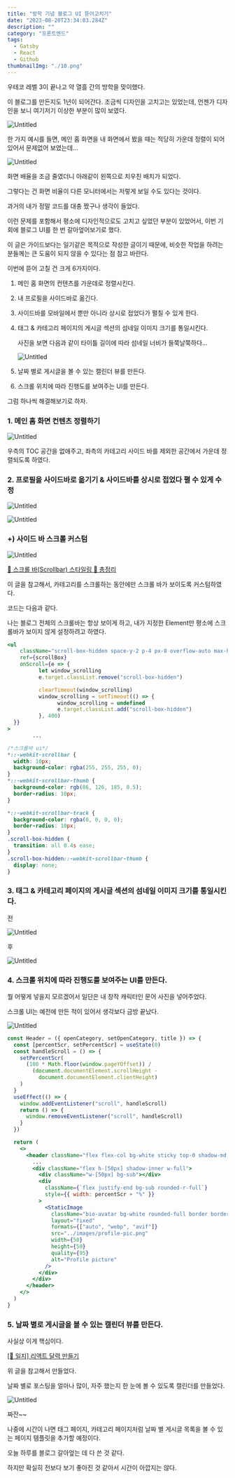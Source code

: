 ```yaml
---
title: "방학 기념 블로그 UI 뜯어고치기"
date: "2023-08-20T23:34:03.284Z"
description: ""
category: "프론트엔드"
tags:
  - Gatsby
  - React
  - Github
thumbnailImg: "./10.png"
---
```


우테코 레벨 3이 끝나고 약 열흘 간의 방학을 맞이했다.

이 블로그를 만든지도 1년이 되어간다. 조금씩 디자인을 고치고는 있었는데, 언젠가 디자인을 보니 여기저기 이상한 부분이 많이 보였다.

![Untitled](1.png)

한 가지 예시를 들면, 메인 홈 화면을 내 화면에서 봤을 때는 적당히 가운데 정렬이 되어 있어서 문제없어 보였는데…

![Untitled](2.png)

화면 배율을 조금 줄였더니 아래같이 왼쪽으로 치우친 배치가 되었다.

그렇다는 건 화면 비율이 다른 모니터에서는 저렇게 보일 수도 있다는 것이다.

과거의 내가 정말 코드를 대충 짰구나 생각이 들었다.

이런 문제를 포함해서 평소에 디자인적으로도 고치고 싶었던 부분이 있었어서, 이번 기회에 블로그 UI를 한 번 갈아엎어보기로 했다.

<aside>

이 글은 가이드보다는 일기같은 목적으로 작성한 글이기 때문에, 비슷한 작업을 하려는 분들께는 큰 도움이 되지 않을 수 있다는 점 참고 바란다.

</aside>

이번에 뜯어 고칠 건 크게 6가지이다.

1. 메인 홈 화면의 컨텐츠를 가운데로 정렬시킨다.
2. 내 프로필을 사이드바로 옮긴다.
3. 사이드바를 모바일에서 뿐만 아니라 상시로 접었다가 펼칠 수 있게 한다.
4. 태그 & 카테고리 페이지의 게시글 섹션의 섬네일 이미지 크기를 통일시킨다.

   사진을 보면 다음과 같이 타이틀 길이에 따라 섬네일 너비가 들쭉날쭉하다…

   ![Untitled](3.png)

5. 날짜 별로 게시글을 볼 수 있는 캘린더 뷰를 만든다.
6. 스크롤 위치에 따라 진행도를 보여주는 UI를 만든다.

그럼 하나씩 해결해보기로 하자.

### 1. 메인 홈 화면 컨텐츠 정렬하기

![Untitled](4.png)

우측의 TOC 공간을 없애주고, 좌측의 카테고리 사이드 바를 제외한 공간에서 가운데 정렬되도록 하였다.

### 2. 프로필을 사이드바로 옮기기 & 사이드바를 상시로 접었다 펼 수 있게 수정

![Untitled](5.png)

![Untitled](6.png)

### +) 사이드 바 스크롤 커스텀

![Untitled](7.png)

[🌟 스크롤 바(Scrollbar) 스타일링 💯 총정리](https://inpa.tistory.com/entry/CSS-🌟-스크롤-바Scrollbar-꾸미기-속성-총정리)

이 글을 참고해서, 카테고리를 스크롤하는 동안에만 스크롤 바가 보이도록 커스텀하였다.

코드는 다음과 같다.

나는 블로그 전체의 스크롤바는 항상 보이게 하고, 내가 지정한 Element만 평소에 스크롤바가 보이지 않게 설정하려고 하였다.

```jsx
<ul
    className="scroll-box-hidden space-y-2 p-4 px-8 overflow-auto max-h-[calc(100vh-88px-15em)]"
    ref={scrollBox}
    onScroll={e => {
	      let window_scrolling
	      e.target.classList.remove("scroll-box-hidden")

	      clearTimeout(window_scrolling)
	      window_scrolling = setTimeout(() => {
		        window_scrolling = undefined
		        e.target.classList.add("scroll-box-hidden")
	      }, 400)
  }}
>
		...
```

```css
/*스크롤바 ui*/
*::-webkit-scrollbar {
  width: 10px;
  background-color: rgba(255, 255, 255, 0);
}
*::-webkit-scrollbar-thumb {
  background-color: rgb(86, 126, 185, 0.5);
  border-radius: 10px;
}

*::-webkit-scrollbar-track {
  background-color: rgba(0, 0, 0, 0);
  border-radius: 10px;
}
.scroll-box-hidden {
  transition: all 0.4s ease;
}
.scroll-box-hidden::-webkit-scrollbar-thumb {
  display: none;
}
```

### 3. 태그 & 카테고리 페이지의 게시글 섹션의 섬네일 이미지 크기를 통일시킨다.

전

![Untitled](3.png)

후

![Untitled](8.png)

### 4. 스크롤 위치에 따라 진행도를 보여주는 UI를 만든다.

뭘 어떻게 넣을지 모르겠어서 일단은 내 창작 캐릭터인 문어 사진을 넣어주었다.

스크롤 UI는 예전에 만든 적이 있어서 생각보다 금방 끝났다.

![Untitled](9.png)

```jsx
const Header = ({ openCategory, setOpenCategory, title }) => {
  const [percentScr, setPercentScr] = useState(0)
  const handleScroll = () => {
    setPercentScr(
      (100 * Math.floor(window.pageYOffset)) /
        (document.documentElement.scrollHeight -
          document.documentElement.clientHeight)
    )
  }
  useEffect(() => {
    window.addEventListener("scroll", handleScroll)
    return () => {
      window.removeEventListener("scroll", handleScroll)
    }
  })

  return (
    <>
      <header className="flex flex-col bg-white sticky top-0 shadow-md 0 z-[99] opacity-90 backdrop-blur-lg">
        ...
        <div className="flex h-[50px] shadow-inner w-full">
          <div className="w-[50px] bg-sub"></div>
          <div
            className={`flex justify-end bg-sub rounded-r-full`}
            style={{ width: percentScr + "%" }}
          >
            <StaticImage
              className="bio-avatar bg-white rounded-full border border-sub"
              layout="fixed"
              formats={["auto", "webp", "avif"]}
              src="../images/profile-pic.png"
              width={50}
              height={50}
              quality={95}
              alt="Profile picture"
            />
          </div>
        </div>
      </header>
    </>
  )
}
```

### 5. 날짜 별로 게시글을 볼 수 있는 캘린더 뷰를 만든다.

사실상 이게 핵심이다.

[[🐾 일지] 리액트 달력 만들기](https://sennieworld.tistory.com/61)

위 글을 참고해서 만들었다.

날짜 별로 포스팅을 얼마나 많이, 자주 했는지 한 눈에 볼 수 있도록 캘린더를 만들었다.

![Untitled](10.png)

짜잔~~

나중에 시간이 나면 태그 페이지, 카테고리 페이지처럼 날짜 별 게시글 목록을 볼 수 있는 페이지 템플릿을 추가할 예정이다.

오늘 하루를 블로그 갈아엎는 데 다 쓴 것 같다.

하지만 확실히 전보다 보기 좋아진 것 같아서 시간이 아깝지는 않다.
